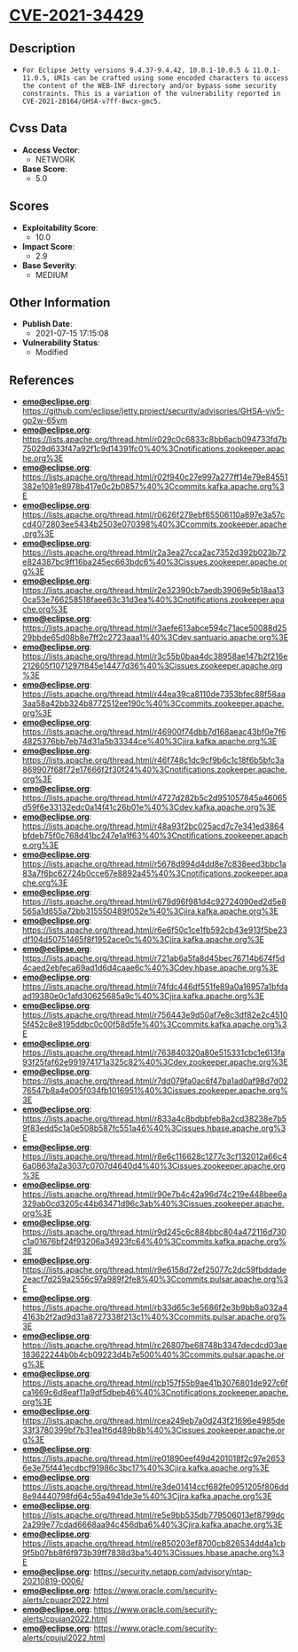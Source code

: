
# [CVE-2021-34429](https://cve.mitre.org/cgi-bin/cvename.cgi?name=CVE-2021-34429)

## Description

- `For Eclipse Jetty versions 9.4.37-9.4.42, 10.0.1-10.0.5 & 11.0.1-11.0.5, URIs can be crafted using some encoded characters to access the content of the WEB-INF directory and/or bypass some security constraints. This is a variation of the vulnerability reported in CVE-2021-28164/GHSA-v7ff-8wcx-gmc5.`

## Cvss Data

- **Access Vector**:
  - NETWORK
- **Base Score**:
  - 5.0

## Scores

- **Exploitability Score**:
  - 10.0
- **Impact Score**:
  - 2.9
- **Base Severity**:
  - MEDIUM

## Other Information

- **Publish Date**:
  - 2021-07-15 17:15:08
- **Vulnerability Status**:
  - Modified

## References

- **emo@eclipse.org**: https://github.com/eclipse/jetty.project/security/advisories/GHSA-vjv5-gp2w-65vm
- **emo@eclipse.org**: https://lists.apache.org/thread.html/r029c0c6833c8bb6acb094733fd7b75029d633f47a92f1c9d14391fc0%40%3Cnotifications.zookeeper.apache.org%3E
- **emo@eclipse.org**: https://lists.apache.org/thread.html/r02f940c27e997a277ff14e79e84551382e1081e8978b417e0c2b0857%40%3Ccommits.kafka.apache.org%3E
- **emo@eclipse.org**: https://lists.apache.org/thread.html/r0626f279ebf65506110a897e3a57ccd4072803ee5434b2503e070398%40%3Ccommits.zookeeper.apache.org%3E
- **emo@eclipse.org**: https://lists.apache.org/thread.html/r2a3ea27cca2ac7352d392b023b72e824387bc9ff16ba245ec663bdc6%40%3Cissues.zookeeper.apache.org%3E
- **emo@eclipse.org**: https://lists.apache.org/thread.html/r2e32390cb7aedb39069e5b18aa130ca53e766258518faee63c31d3ea%40%3Cnotifications.zookeeper.apache.org%3E
- **emo@eclipse.org**: https://lists.apache.org/thread.html/r3aefe613abce594c71ace50088d2529bbde65d08b8e7ff2c2723aaa1%40%3Cdev.santuario.apache.org%3E
- **emo@eclipse.org**: https://lists.apache.org/thread.html/r3c55b0baa4dc38958ae147b2f216e212605f1071297f845e14477d36%40%3Cissues.zookeeper.apache.org%3E
- **emo@eclipse.org**: https://lists.apache.org/thread.html/r44ea39ca8110de7353bfec88f58aa3aa58a42bb324b8772512ee190c%40%3Ccommits.zookeeper.apache.org%3E
- **emo@eclipse.org**: https://lists.apache.org/thread.html/r46900f74dbb7d168aeac43bf0e7f64825376bb7eb74d31a5b33344ce%40%3Cjira.kafka.apache.org%3E
- **emo@eclipse.org**: https://lists.apache.org/thread.html/r46f748c1dc9cf9b6c1c18f6b5bfc3a869907f68f72e17666f2f30f24%40%3Cnotifications.zookeeper.apache.org%3E
- **emo@eclipse.org**: https://lists.apache.org/thread.html/r4727d282b5c2d951057845a46065d59f6e33132edc0a14f41c26b01e%40%3Cdev.kafka.apache.org%3E
- **emo@eclipse.org**: https://lists.apache.org/thread.html/r48a93f2bc025acd7c7e341ed3864bfdeb75f0c768d41bc247e1a1f63%40%3Cnotifications.zookeeper.apache.org%3E
- **emo@eclipse.org**: https://lists.apache.org/thread.html/r5678d994d4dd8e7c838eed3bbc1a83a7f6bc62724b0cce67e8892a45%40%3Cnotifications.zookeeper.apache.org%3E
- **emo@eclipse.org**: https://lists.apache.org/thread.html/r679d96f981d4c92724090ed2d5e8565a1d655a72bb315550489f052e%40%3Cjira.kafka.apache.org%3E
- **emo@eclipse.org**: https://lists.apache.org/thread.html/r6e6f50c1ce1fb592cb43e913f5be23df104d50751465f8f1952ace0c%40%3Cjira.kafka.apache.org%3E
- **emo@eclipse.org**: https://lists.apache.org/thread.html/r721ab6a5fa8d45bec76714b674f5d4caed2ebfeca69ad1d6d4caae6c%40%3Cdev.hbase.apache.org%3E
- **emo@eclipse.org**: https://lists.apache.org/thread.html/r74fdc446df551fe89a0a16957a1bfdaad19380e0c1afd30625685a9c%40%3Cjira.kafka.apache.org%3E
- **emo@eclipse.org**: https://lists.apache.org/thread.html/r756443e9d50af7e8c3df82e2c45105f452c8e8195ddbc0c00f58d5fe%40%3Ccommits.kafka.apache.org%3E
- **emo@eclipse.org**: https://lists.apache.org/thread.html/r763840320a80e515331cbc1e613fa93f25faf62e991974171a325c82%40%3Cdev.zookeeper.apache.org%3E
- **emo@eclipse.org**: https://lists.apache.org/thread.html/r7dd079fa0ac6f47ba1ad0af98d7d0276547b8a4e005f034fb1016951%40%3Cissues.zookeeper.apache.org%3E
- **emo@eclipse.org**: https://lists.apache.org/thread.html/r833a4c8bdbbfeb8a2cd38238e7b59f83edd5c1a0e508b587fc551a46%40%3Cissues.hbase.apache.org%3E
- **emo@eclipse.org**: https://lists.apache.org/thread.html/r8e6c116628c1277c3cf132012a66c46a0863fa2a3037c0707d4640d4%40%3Cissues.zookeeper.apache.org%3E
- **emo@eclipse.org**: https://lists.apache.org/thread.html/r90e7b4c42a96d74c219e448bee6a329ab0cd3205c44b63471d96c3ab%40%3Cissues.zookeeper.apache.org%3E
- **emo@eclipse.org**: https://lists.apache.org/thread.html/r9d245c6c884bbc804a472116d730c1a01676bf24f93206a34923fc64%40%3Ccommits.kafka.apache.org%3E
- **emo@eclipse.org**: https://lists.apache.org/thread.html/r9e6158d72ef25077c2dc59fbddade2eacf7d259a2556c97a989f2fe8%40%3Ccommits.pulsar.apache.org%3E
- **emo@eclipse.org**: https://lists.apache.org/thread.html/rb33d65c3e5686f2e3b9bb8a032a44163b2f2ad9d31a8727338f213c1%40%3Ccommits.pulsar.apache.org%3E
- **emo@eclipse.org**: https://lists.apache.org/thread.html/rc26807be68748b3347decdcd03ae183622244b0b4cb09223d4b7e500%40%3Ccommits.pulsar.apache.org%3E
- **emo@eclipse.org**: https://lists.apache.org/thread.html/rcb157f55b9ae41b3076801de927c6fca1669c6d8eaf11a9df5dbeb46%40%3Cnotifications.zookeeper.apache.org%3E
- **emo@eclipse.org**: https://lists.apache.org/thread.html/rcea249eb7a0d243f21696e4985de33f3780399bf7b31ea1f6d489b8b%40%3Cissues.zookeeper.apache.org%3E
- **emo@eclipse.org**: https://lists.apache.org/thread.html/re01890eef49d4201018f2c97e26536e3e75f441ecdbcf91986c3bc17%40%3Cjira.kafka.apache.org%3E
- **emo@eclipse.org**: https://lists.apache.org/thread.html/re3de01414ccf682fe0951205f806dd8e94440798fd64c55a4941de3e%40%3Cjira.kafka.apache.org%3E
- **emo@eclipse.org**: https://lists.apache.org/thread.html/re5e9bb535db779506013ef8799dc2a299e77cdad6668aa94c456dba6%40%3Cjira.kafka.apache.org%3E
- **emo@eclipse.org**: https://lists.apache.org/thread.html/re850203ef8700cb826534dd4a1cb9f5b07bb8f6f973b39ff7838d3ba%40%3Cissues.hbase.apache.org%3E
- **emo@eclipse.org**: https://security.netapp.com/advisory/ntap-20210819-0006/
- **emo@eclipse.org**: https://www.oracle.com/security-alerts/cpuapr2022.html
- **emo@eclipse.org**: https://www.oracle.com/security-alerts/cpujan2022.html
- **emo@eclipse.org**: https://www.oracle.com/security-alerts/cpujul2022.html

